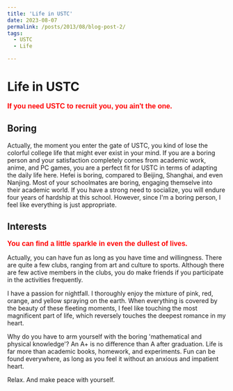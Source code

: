 ```yaml
---
title: 'Life in USTC'
date: 2023-08-07
permalink: /posts/2013/08/blog-post-2/
tags:
  - USTC
  - Life

---
```


Life in USTC
============
<span style="font-family: Arial, sans-serif; font-weight: bold; font-size: 16px; color: #FF0000;">If you need USTC to recruit you, you ain't the one.</span>

Boring
------
Actually, the moment you enter the gate of USTC, you kind of lose the colorful college life that might ever exist in your mind. If you are a boring person and your satisfaction completely comes from academic work, anime, and PC games, you are a perfect fit for USTC in terms of adapting the daily life here. Hefei is boring, compared to Beijing, Shanghai, and even Nanjing. Most of your schoolmates are boring, engaging themselve into their academic world. If you have a strong need to socialize, you will endure four years of hardship at this school. However, since I'm a boring person, I feel like everything is just appropriate.

Interests
----------
<span style="font-family: Arial, sans-serif; font-weight: bold; font-size: 16px; color: #FF0000;">You can find a little sparkle in even the dullest of lives.</span>

<!--The first and the most important tip to bear in mind, I reckon, is to  gain the ability to 'ignore'. Ignore the bias, the prejudice, the scoff, the misunderstanding. The only thing you have to pursue is to be yourself. The campus of a college should be inclusive. -->
Actually, you can have fun as long as you have time and willingness. There are quite a few clubs, ranging from art and culture to sports. Although there are few active members in the clubs, you do make friends if you participate in the activities frequently. 
<!--这里要放照片-->

I have a passion for nightfall. I thoroughly enjoy the mixture of pink, red, orange, and yellow spraying on the earth. When everything is covered by the beauty of these fleeting moments, I feel like touching the most magnificent part of life, which reversely touches the deepest romance in my heart.
<!--这里要放照片-->

Why do you have to arm yourself with the boring 'mathematical and physical knowledge'? An A+ is no difference than A after graduation. Life is far more than academic books, homework, and experiments. Fun can be found everywhere, as long as you feel it without an anxious and impatient heart.

Relax. And make peace with yourself.
